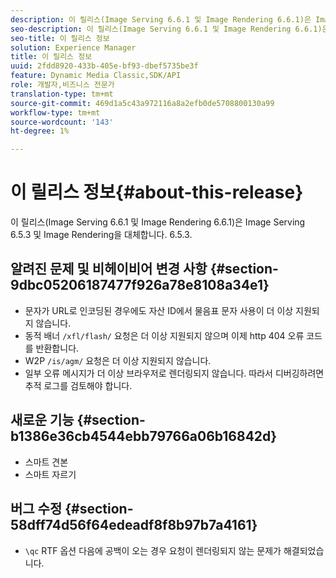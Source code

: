 ```yaml
---
description: 이 릴리스(Image Serving 6.6.1 및 Image Rendering 6.6.1)은 Image Serving 6.5.3 및 Image Rendering을 대체합니다. 6.5.3.
seo-description: 이 릴리스(Image Serving 6.6.1 및 Image Rendering 6.6.1)은 Image Serving 6.5.3 및 Image Rendering을 대체합니다. 6.5.3.
seo-title: 이 릴리스 정보
solution: Experience Manager
title: 이 릴리스 정보
uuid: 2fdd8920-433b-405e-bf93-dbef5735be3f
feature: Dynamic Media Classic,SDK/API
role: 개발자,비즈니스 전문가
translation-type: tm+mt
source-git-commit: 469d1a5c43a972116a8a2efb0de5708800130a99
workflow-type: tm+mt
source-wordcount: '143'
ht-degree: 1%

---
```



# 이 릴리스 정보{#about-this-release}

이 릴리스(Image Serving 6.6.1 및 Image Rendering 6.6.1)은 Image Serving 6.5.3 및 Image Rendering을 대체합니다. 6.5.3.

## 알려진 문제 및 비헤이비어 변경 사항 {#section-9dbc05206187477f926a78e8108a34e1}

* 문자가 URL로 인코딩된 경우에도 자산 ID에서 물음표 문자 사용이 더 이상 지원되지 않습니다.
* 동적 배너 `/xfl/flash/` 요청은 더 이상 지원되지 않으며 이제 http 404 오류 코드를 반환합니다.
* W2P `/is/agm/` 요청은 더 이상 지원되지 않습니다.
* 일부 오류 메시지가 더 이상 브라우저로 렌더링되지 않습니다. 따라서 디버깅하려면 추적 로그를 검토해야 합니다.

## 새로운 기능 {#section-b1386e36cb4544ebb79766a06b16842d}

* 스마트 견본
* 스마트 자르기

## 버그 수정 {#section-58dff74d56f64edeadf8f8b97b7a4161}

* `\qc` RTF 옵션 다음에 공백이 오는 경우 요청이 렌더링되지 않는 문제가 해결되었습니다.

